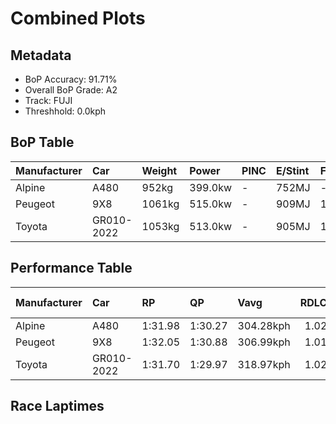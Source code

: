 # Combined Plots

## Metadata

- BoP Accuracy: 91.71%
- Overall BoP Grade: A2
- Track: FUJI
- Threshhold: 0.0kph

## BoP Table
| Manufacturer   | Car        | Weight   | Power   | PINC   | E/Stint   | FDS    | RDP    | QDP     | TDP    |
|:---------------|:-----------|:---------|:--------|:-------|:----------|:-------|:-------|:--------|:-------|
| Alpine         | A480       | 952kg    | 399.0kw | -      | 752MJ     | -      | 60.43% | 100.00% | 11.72% |
| Peugeot        | 9X8        | 1061kg   | 515.0kw | -      | 909MJ     | 150kph | 62.67% | 66.67%  | 1.30%  |
| Toyota         | GR010-2022 | 1053kg   | 513.0kw | -      | 905MJ     | 190kph | 58.62% | 40.00%  | 3.32%  |

## Performance Table
| Manufacturer   | Car        | RP      | QP      | Vavg      |   RDLC | BOP-Grade   | Match   |
|:---------------|:-----------|:--------|:--------|:----------|-------:|:------------|:--------|
| Alpine         | A480       | 1:31.98 | 1:30.27 | 304.28kph |   1.02 | +B1         | 88.49%  |
| Peugeot        | 9X8        | 1:32.05 | 1:30.88 | 306.99kph |   1.01 | +B1         | 87.00%  |
| Toyota         | GR010-2022 | 1:31.70 | 1:29.97 | 318.97kph |   1.02 | ~A1         | 99.63%  |

## Race Laptimes
<div>                        <script type="text/javascript">window.PlotlyConfig = {MathJaxConfig: 'local'};</script>
        <script charset="utf-8" src="https://cdn.plot.ly/plotly-3.0.1.min.js"></script>                <div id="3488822c-4c88-4a3a-aebd-20843e837154" class="plotly-graph-div" style="height:100%; width:100%;"></div>            <script type="text/javascript">                window.PLOTLYENV=window.PLOTLYENV || {};                                if (document.getElementById("3488822c-4c88-4a3a-aebd-20843e837154")) {                    Plotly.newPlot(                        "3488822c-4c88-4a3a-aebd-20843e837154",                        [{"box":{"visible":true},"line":{"color":"rgb(128,181,255)"},"name":"A480","points":false,"y":[91.19634596750733,91.07728937946159,91.03526940721017,91.76061416631235,91.48548339561843,91.71859419406091,91.91468739790095,91.47047626267147,92.40892230962027,92.56999886991744,91.89567836283484,91.79563080985521,92.06776015395977,92.20582577707164,92.66004166759909,92.48996082753374,92.26485383332961,92.18381531541613,91.78762700561686,91.98872258710587,92.65303833889052,92.11378202833039,91.57252476671067,91.83464935551727,91.74660750889521,91.60053808154497,91.89667883836464,92.35489663101127,92.02874160829772,92.36690233736883,92.13979439210509,92.37890804372637,92.55699268803009,92.36290043524963,92.68105165372481,92.57400077203661,92.30687380558105,91.63055234743887,91.89367741177523,92.55799316355989,92.45894608611005,91.62855139637928,92.24784574932308,92.56399601673867,91.75661226419317,91.4894852977376,92.29686905028308,91.50349195515476,91.34341587038736,91.25637449929509,91.53050479445923,91.74360608230582,92.10577822409202,91.95970879674178,91.56452096247232,91.29139114283797,91.78762700561686,92.37590661713698,92.67604927607583,91.44046199677759,92.00473019558261,91.84065220869604,91.65256280909438,91.85766029270258,91.91868930002015,91.51649813704209,92.53298127531498,91.76261511737194,92.40692135856067,91.52450194128046,91.89167646071564,92.3679028128986,92.12678821021774,92.6590411920693,92.64703548571174,91.85665981717278,92.50096605836148,92.13379153892632,92.14579724528387,92.03774588806588,92.14579724528387,91.92369167766913,92.33888902253453,91.67957564839887,92.18281483988633,91.88567360753687,91.99672639134424,91.78562605455727,92.24384384720389,92.4999655828317,91.65656471121356,91.62554996978987,92.35889853313044,91.93769833508628,91.66456851545192,92.25084717591245,91.78662653008705,91.55751763376374,92.05775539866181,92.3679028128986,91.63155282296864,91.6465599559156,91.87867027882831,92.05775539866181,91.16933312820284,91.29639352048694,91.24536926846734,92.36490138630921,91.5695233401213,91.75361083760379,92.03174303488711,91.95570689462261,92.04875111889363,92.33888902253453,91.85766029270258,92.43993705104393,91.65056185803478,91.96271022333117,92.09877489538346,92.56599696779824,91.56151953588292,91.4624724584331,91.86866552353034,91.71759371853113,91.49448767538658,92.28286239286594,92.10377727303243,92.11878440597937,92.23383909190592,92.19582102177368,91.84665506187483,91.96271022333117,92.25084717591245,92.51797414236802,91.76061416631235,92.10077584644304,92.06075682525119,92.44393895316313,92.26985621097859],"type":"violin"},{"box":{"visible":true},"line":{"color":"rgb(171,214,0)"},"name":"9X8","points":false,"y":[92.02473970617854,92.24884622485287,91.74160513124623,92.07976586031732,91.89167646071564,91.83965173316624,92.0067311466422,92.12178583256876,92.0847682379663,92.24784574932308,92.43693562445455,92.45194275740148,92.37490614160718,92.61001789110928,92.41992754044801,91.93869881061606,92.58500600286438,92.43993705104393,92.67604927607583,92.35289567995167,91.84865601293443,91.58252952200864,91.15832789737507,91.50649338174414,91.79362985879563,92.16880818246918,91.7205951451205,92.55899363908968,91.94670261485443,91.92869405531812,92.40692135856067,91.89267693624545,91.95170499250342,91.35342062568533,91.31740350661266,91.45146722760535,91.48248196902902,91.99572591581445,92.12778868574755,91.24136736634817,91.56252001141273,92.31387713428963,91.5655214380021,91.4394615212478,91.31740350661266,91.4084467798241,91.79062843220623,91.65956613780294,91.22235833128204,91.81363936939155,91.5144971859825,92.48295749882516,91.44846580101596,92.59501075816233,92.1097801262112,91.96571164992056,91.71759371853113,91.93669785955647,92.3458923512431,91.81864174704053,91.4894852977376,92.0597563497214,91.79563080985521,92.25184765144226,92.08877014008549,92.51597319130845,91.88267218094748,92.27185716203819,92.19081864412469,92.43193324680557,92.54098507955334,91.83965173316624,92.07276253160875,92.0067311466422,92.14479676975407,92.17881293776713,92.5800036252154,92.39791707879249,91.8276460268087,92.26885573544878,91.73460180253765,92.10077584644304,91.95070451697362,91.52450194128046,91.62554996978987,92.35389615548146,92.22983718978675,91.70958991429275,91.7235965717099,92.53398175084477,92.05575444760221,91.71959466959072,91.40244392664535,91.71459229194173,91.54151002528701,91.39744154899635,91.68757945263724,92.06976110501937,91.45146722760535,91.65756518674335,91.88367265647729,92.24984670038268,92.03774588806588,91.87867027882831,91.17333503032202,91.24436879293754,91.28138638754001,91.92769357978831,91.57852761988946,91.71659324300133,92.04374874124466,92.50096605836148,92.39891755432228,92.22483481213776,91.65856566227315,92.12678821021774,92.51897461789783,92.01473495088058,91.85966124376218,92.51897461789783,92.33188569382595,92.38891279902433,92.4489413308121,92.46694989034843,92.18081388882673,91.79362985879563,92.5760017230962,91.96271022333117,91.83965173316624,91.92269120213933,92.5249774710766,91.99672639134424,92.09877489538346,91.90568311813279,91.77962320137848,92.48896035200394,92.39691660326271,91.94270071273526,92.38290994584555,92.61401979322845,92.09977537091325,91.98772211157608,91.78162415243807,91.88767455859646,91.77962320137848,92.09377251773446,92.11678345491978,92.10277679750263,91.6685704175711,91.97871783180791,91.68557850157764,92.65603976547989,91.97071402756954,92.18281483988633,92.39791707879249,91.91268644684136,91.98572116051649,91.96671212545036,91.88567360753687,92.63803120594356,91.91468739790095,92.12678821021774,92.18881769306512,92.44694037975249,92.11478250386018,92.00272924452302,92.61702121981786,92.60801694004968,92.67404832501623,92.3939151766733,92.51697366683824,92.45094228187169,92.64703548571174,92.32588284064717,92.12678821021774,92.13779344104549,92.10177632197284,92.61301931769867,92.56799791885784,92.6040150379305,92.48495844988476,92.04174779018507,92.19081864412469,92.35489663101127,92.3729051905476,92.54398650614273,92.36390091077942,92.29987047687247,91.76661701949114,92.10477774856223,92.6280264506456,92.65804071653949,92.54198555508313,92.37790756819658,92.3188795119386,91.97471592968873,92.33788854700472,92.19682149730346,92.18281483988633,92.14279581869447,91.73360132700786,92.09377251773446,91.67757469733928,91.80663604068299,92.27986096627654,91.79963271197441,91.94570213932464,91.73360132700786,91.55051430505517,92.34989425336228,92.45794561058027,92.37990851925616,91.77662177478909,92.25284812697205,91.80963746727235,91.63655520061764,91.66456851545192,91.99372496475486,91.3314101640298,91.93769833508628,91.78862748114665,91.7756212992593,91.86866552353034,91.71959466959072,92.45194275740148,92.17581151117776,92.61902217087744,92.36189995971984,92.09777441985365,91.47247721373107,92.0087320977018,91.95370594356301,92.02674065723814,91.93769833508628,92.15280057399245,92.39191422561372,91.96771260098016,91.54551192740618,91.72959942488868,92.01773637746997,92.55599221250029,91.91968977554994,92.061757300781,92.48495844988476,92.04875111889363,92.59300980710275,91.34941872356615,91.54751287846578,91.22535975787143,91.85565934164299,92.40391993197127,91.83665030657687,91.67657422180947,91.74060465571644,91.52950431892945,91.91068549578178,92.01373447535077,91.72659799829928,92.40391993197127,92.42392944256719,92.67304784948642,92.21483005683979,91.99872734240384,92.58300505180478,92.55399126144069,92.18381531541613,92.42693086915659,91.78562605455727,92.64403405912233,92.46895084140802,92.16080437823081,91.6995851589948,92.25184765144226,91.71059038982256,92.29486809922349,92.01373447535077,92.22683576319734],"type":"violin"},{"box":{"visible":true},"line":{"color":"rgb(26,1,0)"},"name":"GR010-2022","points":false,"y":[88.57309912838187,90.77814719605254,91.06028129545506,91.32240588426164,91.23836593975876,91.61654569002172,91.45346817866493,91.66356803992214,91.62855139637928,91.7225960961801,92.12378678362835,91.81063794280216,92.01873685299975,91.8546588661132,91.84165268422585,91.81864174704053,91.71759371853113,91.81463984492135,91.88167170541769,91.5915338017768,91.55051430505517,92.09177156667488,91.55351573164457,91.78362510349766,91.61554521449192,91.67357279522008,91.99872734240384,92.11578297938999,91.89567836283484,91.7776222503189,91.88267218094748,91.752610362074,92.01373447535077,92.0107330487614,91.91668834896056,91.91168597131157,91.9296945308479,91.93269595743729,91.88567360753687,92.0587558741916,92.007731622172,92.03974683912547,91.94670261485443,91.8006331875042,92.0067311466422,91.61054283684294,91.74560703336542,92.03874636359569,91.65156233356458,91.34841824803635,91.53850859869762,91.71859419406091,91.43145771700944,91.44946627654576,91.16433075055386,91.97471592968873,91.24036689081836,91.72959942488868,91.68757945263724,91.70958991429275,91.27538353436123,91.69358230581602,91.80963746727235,91.91568787343076,91.80463508962337,91.39043822028779,92.04875111889363,91.68157659945847,91.85766029270258,91.60854188578334,91.9807187828675,91.52250099022088,91.82064269810013,92.09577346879405,91.94970404144384,91.91568787343076,91.97971830733772,91.64956138250498,91.62454949426008,91.8806712298879,91.98972306263566,91.75661226419317,91.77962320137848,92.03474446147649,91.83264840445767,92.09977537091325,92.06876062948957,91.99972781793363,91.95570689462261,92.10877965068141,91.66957089310091,91.60954236131315,91.80463508962337,91.60453998366417,91.59353475283639,92.0867691890259,91.9567073701524,91.73460180253765,91.50449243068454,91.79963271197441,91.74160513124623,92.00172876899322,92.09577346879405,91.96871307650994,92.03974683912547,91.90268169154342,92.00172876899322,92.12978963680713,91.99072353816547,91.76861797055072,92.06275777631079,91.98972306263566,92.04675016783405,90.25990087161814,90.90920949045584,91.06828509969344,91.34241539485758,91.22936165999062,91.39544059793677,91.40644582876452,91.40244392664535,91.71859419406091,91.76761749502093,92.04875111889363,91.77662177478909,91.64956138250498,91.36042395439391,91.57752714435965,91.61154331237273,92.01373447535077,91.40744630429433,92.12378678362835,91.6715718441605,91.68257707498825,91.8526579150536,91.44246294783719,92.1077791751516,92.09477299326427,92.00473019558261,91.73059990041847,91.82064269810013,92.061757300781,91.79463033432543,91.73460180253765,91.46747483608209,91.67357279522008,91.83264840445767,91.82864650233849,91.65456376015396,92.01873685299975,91.84565458634502,91.84465411081523,91.3854358426388,91.50249147962495,91.79162890773604,91.84565458634502,91.92369167766913,91.76961844608051,91.94970404144384,91.89067598518587,91.78762700561686,91.79563080985521,91.22636023340121,91.1023012677065,92.01173352429119,91.58453047306823,91.6455594803858,91.57452571777029,91.8006331875042,91.35642205227472,91.88867503412627,91.40544535323473,91.1573274218453,91.89867978942422,91.78662653008705,91.98972306263566,91.56252001141273,91.5124962349229,91.45446865419474,92.0337439859467,91.24837069505674,90.90220616174727,91.22035738022244,91.63955662720703,91.04327321144852,91.31840398214247,91.56752238906171,91.44746532548616,91.62855139637928,91.83865125763646,91.38243441604942,90.95623184035625,91.03727035826975,92.02073780405935,91.88867503412627,91.83364887998746,91.82264364915972,92.06475872737037,91.66456851545192,91.70058563452459,91.5124962349229,91.54751287846578,91.6725723196903,91.46047150737351,91.60554045919395,91.88967550965606,91.56051906035313,91.48748434667802,91.59653617942578,91.86566409694095,91.88967550965606,92.03774588806588,92.08176681137691,91.55251525611476,91.99772686687405,91.44746532548616,91.85665981717278,91.85866076823237,91.47447816479065,91.39343964687717,92.12178583256876,91.6945827813458,91.81964222257032,91.46947578714168,92.03474446147649,91.75561178866337,91.39444012240696,91.73260085147805,91.48148149349923,91.95070451697362,91.84865601293443,91.49949005303557,91.59053332624701,92.00473019558261,91.89367741177523,91.57452571777029,91.46147198290332,91.37543108734083,91.8266455512789,91.73460180253765,91.62655044531967,91.63055234743887,92.04174779018507,91.34841824803635,91.80863699174257,91.87066647458992,91.49848957750577,91.98972306263566,91.6725723196903,91.54251050081679,91.752610362074,91.7726198726699,91.56352048694251,91.87466837670912,91.6205475921409,91.54151002528701,91.49348719985679,91.89167646071564,91.90568311813279,91.81263889386176,91.94270071273526,91.56252001141273,91.3854358426388,92.05275302101283,91.58052857094906,91.28138638754001,91.48348244455882,91.54451145187639,91.5124962349229,91.58753189965762,91.46947578714168,91.32740826191062],"type":"violin"}],                        {"template":{"data":{"histogram2dcontour":[{"type":"histogram2dcontour","colorbar":{"outlinewidth":0,"ticks":""},"colorscale":[[0.0,"#0d0887"],[0.1111111111111111,"#46039f"],[0.2222222222222222,"#7201a8"],[0.3333333333333333,"#9c179e"],[0.4444444444444444,"#bd3786"],[0.5555555555555556,"#d8576b"],[0.6666666666666666,"#ed7953"],[0.7777777777777778,"#fb9f3a"],[0.8888888888888888,"#fdca26"],[1.0,"#f0f921"]]}],"choropleth":[{"type":"choropleth","colorbar":{"outlinewidth":0,"ticks":""}}],"histogram2d":[{"type":"histogram2d","colorbar":{"outlinewidth":0,"ticks":""},"colorscale":[[0.0,"#0d0887"],[0.1111111111111111,"#46039f"],[0.2222222222222222,"#7201a8"],[0.3333333333333333,"#9c179e"],[0.4444444444444444,"#bd3786"],[0.5555555555555556,"#d8576b"],[0.6666666666666666,"#ed7953"],[0.7777777777777778,"#fb9f3a"],[0.8888888888888888,"#fdca26"],[1.0,"#f0f921"]]}],"heatmap":[{"type":"heatmap","colorbar":{"outlinewidth":0,"ticks":""},"colorscale":[[0.0,"#0d0887"],[0.1111111111111111,"#46039f"],[0.2222222222222222,"#7201a8"],[0.3333333333333333,"#9c179e"],[0.4444444444444444,"#bd3786"],[0.5555555555555556,"#d8576b"],[0.6666666666666666,"#ed7953"],[0.7777777777777778,"#fb9f3a"],[0.8888888888888888,"#fdca26"],[1.0,"#f0f921"]]}],"contourcarpet":[{"type":"contourcarpet","colorbar":{"outlinewidth":0,"ticks":""}}],"contour":[{"type":"contour","colorbar":{"outlinewidth":0,"ticks":""},"colorscale":[[0.0,"#0d0887"],[0.1111111111111111,"#46039f"],[0.2222222222222222,"#7201a8"],[0.3333333333333333,"#9c179e"],[0.4444444444444444,"#bd3786"],[0.5555555555555556,"#d8576b"],[0.6666666666666666,"#ed7953"],[0.7777777777777778,"#fb9f3a"],[0.8888888888888888,"#fdca26"],[1.0,"#f0f921"]]}],"surface":[{"type":"surface","colorbar":{"outlinewidth":0,"ticks":""},"colorscale":[[0.0,"#0d0887"],[0.1111111111111111,"#46039f"],[0.2222222222222222,"#7201a8"],[0.3333333333333333,"#9c179e"],[0.4444444444444444,"#bd3786"],[0.5555555555555556,"#d8576b"],[0.6666666666666666,"#ed7953"],[0.7777777777777778,"#fb9f3a"],[0.8888888888888888,"#fdca26"],[1.0,"#f0f921"]]}],"mesh3d":[{"type":"mesh3d","colorbar":{"outlinewidth":0,"ticks":""}}],"scatter":[{"fillpattern":{"fillmode":"overlay","size":10,"solidity":0.2},"type":"scatter"}],"parcoords":[{"type":"parcoords","line":{"colorbar":{"outlinewidth":0,"ticks":""}}}],"scatterpolargl":[{"type":"scatterpolargl","marker":{"colorbar":{"outlinewidth":0,"ticks":""}}}],"bar":[{"error_x":{"color":"#2a3f5f"},"error_y":{"color":"#2a3f5f"},"marker":{"line":{"color":"#E5ECF6","width":0.5},"pattern":{"fillmode":"overlay","size":10,"solidity":0.2}},"type":"bar"}],"scattergeo":[{"type":"scattergeo","marker":{"colorbar":{"outlinewidth":0,"ticks":""}}}],"scatterpolar":[{"type":"scatterpolar","marker":{"colorbar":{"outlinewidth":0,"ticks":""}}}],"histogram":[{"marker":{"pattern":{"fillmode":"overlay","size":10,"solidity":0.2}},"type":"histogram"}],"scattergl":[{"type":"scattergl","marker":{"colorbar":{"outlinewidth":0,"ticks":""}}}],"scatter3d":[{"type":"scatter3d","line":{"colorbar":{"outlinewidth":0,"ticks":""}},"marker":{"colorbar":{"outlinewidth":0,"ticks":""}}}],"scattermap":[{"type":"scattermap","marker":{"colorbar":{"outlinewidth":0,"ticks":""}}}],"scattermapbox":[{"type":"scattermapbox","marker":{"colorbar":{"outlinewidth":0,"ticks":""}}}],"scatterternary":[{"type":"scatterternary","marker":{"colorbar":{"outlinewidth":0,"ticks":""}}}],"scattercarpet":[{"type":"scattercarpet","marker":{"colorbar":{"outlinewidth":0,"ticks":""}}}],"carpet":[{"aaxis":{"endlinecolor":"#2a3f5f","gridcolor":"white","linecolor":"white","minorgridcolor":"white","startlinecolor":"#2a3f5f"},"baxis":{"endlinecolor":"#2a3f5f","gridcolor":"white","linecolor":"white","minorgridcolor":"white","startlinecolor":"#2a3f5f"},"type":"carpet"}],"table":[{"cells":{"fill":{"color":"#EBF0F8"},"line":{"color":"white"}},"header":{"fill":{"color":"#C8D4E3"},"line":{"color":"white"}},"type":"table"}],"barpolar":[{"marker":{"line":{"color":"#E5ECF6","width":0.5},"pattern":{"fillmode":"overlay","size":10,"solidity":0.2}},"type":"barpolar"}],"pie":[{"automargin":true,"type":"pie"}]},"layout":{"autotypenumbers":"strict","colorway":["#636efa","#EF553B","#00cc96","#ab63fa","#FFA15A","#19d3f3","#FF6692","#B6E880","#FF97FF","#FECB52"],"font":{"color":"#2a3f5f"},"hovermode":"closest","hoverlabel":{"align":"left"},"paper_bgcolor":"white","plot_bgcolor":"#E5ECF6","polar":{"bgcolor":"#E5ECF6","angularaxis":{"gridcolor":"white","linecolor":"white","ticks":""},"radialaxis":{"gridcolor":"white","linecolor":"white","ticks":""}},"ternary":{"bgcolor":"#E5ECF6","aaxis":{"gridcolor":"white","linecolor":"white","ticks":""},"baxis":{"gridcolor":"white","linecolor":"white","ticks":""},"caxis":{"gridcolor":"white","linecolor":"white","ticks":""}},"coloraxis":{"colorbar":{"outlinewidth":0,"ticks":""}},"colorscale":{"sequential":[[0.0,"#0d0887"],[0.1111111111111111,"#46039f"],[0.2222222222222222,"#7201a8"],[0.3333333333333333,"#9c179e"],[0.4444444444444444,"#bd3786"],[0.5555555555555556,"#d8576b"],[0.6666666666666666,"#ed7953"],[0.7777777777777778,"#fb9f3a"],[0.8888888888888888,"#fdca26"],[1.0,"#f0f921"]],"sequentialminus":[[0.0,"#0d0887"],[0.1111111111111111,"#46039f"],[0.2222222222222222,"#7201a8"],[0.3333333333333333,"#9c179e"],[0.4444444444444444,"#bd3786"],[0.5555555555555556,"#d8576b"],[0.6666666666666666,"#ed7953"],[0.7777777777777778,"#fb9f3a"],[0.8888888888888888,"#fdca26"],[1.0,"#f0f921"]],"diverging":[[0,"#8e0152"],[0.1,"#c51b7d"],[0.2,"#de77ae"],[0.3,"#f1b6da"],[0.4,"#fde0ef"],[0.5,"#f7f7f7"],[0.6,"#e6f5d0"],[0.7,"#b8e186"],[0.8,"#7fbc41"],[0.9,"#4d9221"],[1,"#276419"]]},"xaxis":{"gridcolor":"white","linecolor":"white","ticks":"","title":{"standoff":15},"zerolinecolor":"white","automargin":true,"zerolinewidth":2},"yaxis":{"gridcolor":"white","linecolor":"white","ticks":"","title":{"standoff":15},"zerolinecolor":"white","automargin":true,"zerolinewidth":2},"scene":{"xaxis":{"backgroundcolor":"#E5ECF6","gridcolor":"white","linecolor":"white","showbackground":true,"ticks":"","zerolinecolor":"white","gridwidth":2},"yaxis":{"backgroundcolor":"#E5ECF6","gridcolor":"white","linecolor":"white","showbackground":true,"ticks":"","zerolinecolor":"white","gridwidth":2},"zaxis":{"backgroundcolor":"#E5ECF6","gridcolor":"white","linecolor":"white","showbackground":true,"ticks":"","zerolinecolor":"white","gridwidth":2}},"shapedefaults":{"line":{"color":"#2a3f5f"}},"annotationdefaults":{"arrowcolor":"#2a3f5f","arrowhead":0,"arrowwidth":1},"geo":{"bgcolor":"white","landcolor":"#E5ECF6","subunitcolor":"white","showland":true,"showlakes":true,"lakecolor":"white"},"title":{"x":0.05},"mapbox":{"style":"light"}}},"xaxis":{"showticklabels":false,"title":{}}},                        {"responsive": true}                    )                };            </script>        </div>

## Quali Laptimes
<div>                        <script type="text/javascript">window.PlotlyConfig = {MathJaxConfig: 'local'};</script>
        <script charset="utf-8" src="https://cdn.plot.ly/plotly-3.0.1.min.js"></script>                <div id="bb38e35f-1046-4d6d-bd8b-5b4864ec45f8" class="plotly-graph-div" style="height:100%; width:100%;"></div>            <script type="text/javascript">                window.PLOTLYENV=window.PLOTLYENV || {};                                if (document.getElementById("bb38e35f-1046-4d6d-bd8b-5b4864ec45f8")) {                    Plotly.newPlot(                        "bb38e35f-1046-4d6d-bd8b-5b4864ec45f8",                        [{"box":{"visible":true},"line":{"color":"rgb(128,181,255)"},"name":"A480","points":false,"y":[89.446],"type":"violin"},{"box":{"visible":true},"line":{"color":"rgb(171,214,0)"},"name":"9X8","points":false,"y":[90.0,90.106,90.12200000000001,90.043],"type":"violin"},{"box":{"visible":true},"line":{"color":"rgb(26,1,0)"},"name":"GR010-2022","points":false,"y":[89.06800000000001,89.269],"type":"violin"}],                        {"template":{"data":{"histogram2dcontour":[{"type":"histogram2dcontour","colorbar":{"outlinewidth":0,"ticks":""},"colorscale":[[0.0,"#0d0887"],[0.1111111111111111,"#46039f"],[0.2222222222222222,"#7201a8"],[0.3333333333333333,"#9c179e"],[0.4444444444444444,"#bd3786"],[0.5555555555555556,"#d8576b"],[0.6666666666666666,"#ed7953"],[0.7777777777777778,"#fb9f3a"],[0.8888888888888888,"#fdca26"],[1.0,"#f0f921"]]}],"choropleth":[{"type":"choropleth","colorbar":{"outlinewidth":0,"ticks":""}}],"histogram2d":[{"type":"histogram2d","colorbar":{"outlinewidth":0,"ticks":""},"colorscale":[[0.0,"#0d0887"],[0.1111111111111111,"#46039f"],[0.2222222222222222,"#7201a8"],[0.3333333333333333,"#9c179e"],[0.4444444444444444,"#bd3786"],[0.5555555555555556,"#d8576b"],[0.6666666666666666,"#ed7953"],[0.7777777777777778,"#fb9f3a"],[0.8888888888888888,"#fdca26"],[1.0,"#f0f921"]]}],"heatmap":[{"type":"heatmap","colorbar":{"outlinewidth":0,"ticks":""},"colorscale":[[0.0,"#0d0887"],[0.1111111111111111,"#46039f"],[0.2222222222222222,"#7201a8"],[0.3333333333333333,"#9c179e"],[0.4444444444444444,"#bd3786"],[0.5555555555555556,"#d8576b"],[0.6666666666666666,"#ed7953"],[0.7777777777777778,"#fb9f3a"],[0.8888888888888888,"#fdca26"],[1.0,"#f0f921"]]}],"contourcarpet":[{"type":"contourcarpet","colorbar":{"outlinewidth":0,"ticks":""}}],"contour":[{"type":"contour","colorbar":{"outlinewidth":0,"ticks":""},"colorscale":[[0.0,"#0d0887"],[0.1111111111111111,"#46039f"],[0.2222222222222222,"#7201a8"],[0.3333333333333333,"#9c179e"],[0.4444444444444444,"#bd3786"],[0.5555555555555556,"#d8576b"],[0.6666666666666666,"#ed7953"],[0.7777777777777778,"#fb9f3a"],[0.8888888888888888,"#fdca26"],[1.0,"#f0f921"]]}],"surface":[{"type":"surface","colorbar":{"outlinewidth":0,"ticks":""},"colorscale":[[0.0,"#0d0887"],[0.1111111111111111,"#46039f"],[0.2222222222222222,"#7201a8"],[0.3333333333333333,"#9c179e"],[0.4444444444444444,"#bd3786"],[0.5555555555555556,"#d8576b"],[0.6666666666666666,"#ed7953"],[0.7777777777777778,"#fb9f3a"],[0.8888888888888888,"#fdca26"],[1.0,"#f0f921"]]}],"mesh3d":[{"type":"mesh3d","colorbar":{"outlinewidth":0,"ticks":""}}],"scatter":[{"fillpattern":{"fillmode":"overlay","size":10,"solidity":0.2},"type":"scatter"}],"parcoords":[{"type":"parcoords","line":{"colorbar":{"outlinewidth":0,"ticks":""}}}],"scatterpolargl":[{"type":"scatterpolargl","marker":{"colorbar":{"outlinewidth":0,"ticks":""}}}],"bar":[{"error_x":{"color":"#2a3f5f"},"error_y":{"color":"#2a3f5f"},"marker":{"line":{"color":"#E5ECF6","width":0.5},"pattern":{"fillmode":"overlay","size":10,"solidity":0.2}},"type":"bar"}],"scattergeo":[{"type":"scattergeo","marker":{"colorbar":{"outlinewidth":0,"ticks":""}}}],"scatterpolar":[{"type":"scatterpolar","marker":{"colorbar":{"outlinewidth":0,"ticks":""}}}],"histogram":[{"marker":{"pattern":{"fillmode":"overlay","size":10,"solidity":0.2}},"type":"histogram"}],"scattergl":[{"type":"scattergl","marker":{"colorbar":{"outlinewidth":0,"ticks":""}}}],"scatter3d":[{"type":"scatter3d","line":{"colorbar":{"outlinewidth":0,"ticks":""}},"marker":{"colorbar":{"outlinewidth":0,"ticks":""}}}],"scattermap":[{"type":"scattermap","marker":{"colorbar":{"outlinewidth":0,"ticks":""}}}],"scattermapbox":[{"type":"scattermapbox","marker":{"colorbar":{"outlinewidth":0,"ticks":""}}}],"scatterternary":[{"type":"scatterternary","marker":{"colorbar":{"outlinewidth":0,"ticks":""}}}],"scattercarpet":[{"type":"scattercarpet","marker":{"colorbar":{"outlinewidth":0,"ticks":""}}}],"carpet":[{"aaxis":{"endlinecolor":"#2a3f5f","gridcolor":"white","linecolor":"white","minorgridcolor":"white","startlinecolor":"#2a3f5f"},"baxis":{"endlinecolor":"#2a3f5f","gridcolor":"white","linecolor":"white","minorgridcolor":"white","startlinecolor":"#2a3f5f"},"type":"carpet"}],"table":[{"cells":{"fill":{"color":"#EBF0F8"},"line":{"color":"white"}},"header":{"fill":{"color":"#C8D4E3"},"line":{"color":"white"}},"type":"table"}],"barpolar":[{"marker":{"line":{"color":"#E5ECF6","width":0.5},"pattern":{"fillmode":"overlay","size":10,"solidity":0.2}},"type":"barpolar"}],"pie":[{"automargin":true,"type":"pie"}]},"layout":{"autotypenumbers":"strict","colorway":["#636efa","#EF553B","#00cc96","#ab63fa","#FFA15A","#19d3f3","#FF6692","#B6E880","#FF97FF","#FECB52"],"font":{"color":"#2a3f5f"},"hovermode":"closest","hoverlabel":{"align":"left"},"paper_bgcolor":"white","plot_bgcolor":"#E5ECF6","polar":{"bgcolor":"#E5ECF6","angularaxis":{"gridcolor":"white","linecolor":"white","ticks":""},"radialaxis":{"gridcolor":"white","linecolor":"white","ticks":""}},"ternary":{"bgcolor":"#E5ECF6","aaxis":{"gridcolor":"white","linecolor":"white","ticks":""},"baxis":{"gridcolor":"white","linecolor":"white","ticks":""},"caxis":{"gridcolor":"white","linecolor":"white","ticks":""}},"coloraxis":{"colorbar":{"outlinewidth":0,"ticks":""}},"colorscale":{"sequential":[[0.0,"#0d0887"],[0.1111111111111111,"#46039f"],[0.2222222222222222,"#7201a8"],[0.3333333333333333,"#9c179e"],[0.4444444444444444,"#bd3786"],[0.5555555555555556,"#d8576b"],[0.6666666666666666,"#ed7953"],[0.7777777777777778,"#fb9f3a"],[0.8888888888888888,"#fdca26"],[1.0,"#f0f921"]],"sequentialminus":[[0.0,"#0d0887"],[0.1111111111111111,"#46039f"],[0.2222222222222222,"#7201a8"],[0.3333333333333333,"#9c179e"],[0.4444444444444444,"#bd3786"],[0.5555555555555556,"#d8576b"],[0.6666666666666666,"#ed7953"],[0.7777777777777778,"#fb9f3a"],[0.8888888888888888,"#fdca26"],[1.0,"#f0f921"]],"diverging":[[0,"#8e0152"],[0.1,"#c51b7d"],[0.2,"#de77ae"],[0.3,"#f1b6da"],[0.4,"#fde0ef"],[0.5,"#f7f7f7"],[0.6,"#e6f5d0"],[0.7,"#b8e186"],[0.8,"#7fbc41"],[0.9,"#4d9221"],[1,"#276419"]]},"xaxis":{"gridcolor":"white","linecolor":"white","ticks":"","title":{"standoff":15},"zerolinecolor":"white","automargin":true,"zerolinewidth":2},"yaxis":{"gridcolor":"white","linecolor":"white","ticks":"","title":{"standoff":15},"zerolinecolor":"white","automargin":true,"zerolinewidth":2},"scene":{"xaxis":{"backgroundcolor":"#E5ECF6","gridcolor":"white","linecolor":"white","showbackground":true,"ticks":"","zerolinecolor":"white","gridwidth":2},"yaxis":{"backgroundcolor":"#E5ECF6","gridcolor":"white","linecolor":"white","showbackground":true,"ticks":"","zerolinecolor":"white","gridwidth":2},"zaxis":{"backgroundcolor":"#E5ECF6","gridcolor":"white","linecolor":"white","showbackground":true,"ticks":"","zerolinecolor":"white","gridwidth":2}},"shapedefaults":{"line":{"color":"#2a3f5f"}},"annotationdefaults":{"arrowcolor":"#2a3f5f","arrowhead":0,"arrowwidth":1},"geo":{"bgcolor":"white","landcolor":"#E5ECF6","subunitcolor":"white","showland":true,"showlakes":true,"lakecolor":"white"},"title":{"x":0.05},"mapbox":{"style":"light"}}},"xaxis":{"showticklabels":false,"title":{}}},                        {"responsive": true}                    )                };            </script>        </div>

## Topspeeds
<div>                        <script type="text/javascript">window.PlotlyConfig = {MathJaxConfig: 'local'};</script>
        <script charset="utf-8" src="https://cdn.plot.ly/plotly-3.0.1.min.js"></script>                <div id="b75a858c-109c-4010-b213-6a09d3594c9b" class="plotly-graph-div" style="height:100%; width:100%;"></div>            <script type="text/javascript">                window.PLOTLYENV=window.PLOTLYENV || {};                                if (document.getElementById("b75a858c-109c-4010-b213-6a09d3594c9b")) {                    Plotly.newPlot(                        "b75a858c-109c-4010-b213-6a09d3594c9b",                        [{"box":{"visible":true},"line":{"color":"rgb(128,181,255)"},"name":"A480","points":false,"y":[306.60136358284535,301.4896703684861,305.79952935314196,304.8974658447256,304.09563161502217,304.8974658447256,304.09563161502217,304.8974658447256,301.4896703684861,304.8974658447256,303.1935681066058,305.79952935314196,302.3917338769024,306.60136358284535,304.8974658447256,304.8974658447256,302.3917338769024,302.3917338769024,307.50342709126176,304.8974658447256,304.09563161502217,303.1935681066058,306.60136358284535,303.1935681066058,302.3917338769024,306.60136358284535,303.1935681066058,302.3917338769024],"type":"violin"},{"box":{"visible":true},"line":{"color":"rgb(171,214,0)"},"name":"9X8","points":false,"y":[305.79952935314196,307.50342709126176,304.09563161502217,310.20961761651074,304.09563161502217,310.20961761651074],"type":"violin"},{"box":{"visible":true},"line":{"color":"rgb(26,1,0)"},"name":"GR010-2022","points":false,"y":[316.52406217542523,318.3281891922579,316.52406217542523,320.2325454878035,316.52406217542523,316.52406217542523,319.3304819793872,317.4261256838415,319.3304819793872,321.23483827493277,322.1369017833491,318.3281891922579,319.3304819793872,321.23483827493277,322.1369017833491,318.3281891922579],"type":"violin"}],                        {"template":{"data":{"histogram2dcontour":[{"type":"histogram2dcontour","colorbar":{"outlinewidth":0,"ticks":""},"colorscale":[[0.0,"#0d0887"],[0.1111111111111111,"#46039f"],[0.2222222222222222,"#7201a8"],[0.3333333333333333,"#9c179e"],[0.4444444444444444,"#bd3786"],[0.5555555555555556,"#d8576b"],[0.6666666666666666,"#ed7953"],[0.7777777777777778,"#fb9f3a"],[0.8888888888888888,"#fdca26"],[1.0,"#f0f921"]]}],"choropleth":[{"type":"choropleth","colorbar":{"outlinewidth":0,"ticks":""}}],"histogram2d":[{"type":"histogram2d","colorbar":{"outlinewidth":0,"ticks":""},"colorscale":[[0.0,"#0d0887"],[0.1111111111111111,"#46039f"],[0.2222222222222222,"#7201a8"],[0.3333333333333333,"#9c179e"],[0.4444444444444444,"#bd3786"],[0.5555555555555556,"#d8576b"],[0.6666666666666666,"#ed7953"],[0.7777777777777778,"#fb9f3a"],[0.8888888888888888,"#fdca26"],[1.0,"#f0f921"]]}],"heatmap":[{"type":"heatmap","colorbar":{"outlinewidth":0,"ticks":""},"colorscale":[[0.0,"#0d0887"],[0.1111111111111111,"#46039f"],[0.2222222222222222,"#7201a8"],[0.3333333333333333,"#9c179e"],[0.4444444444444444,"#bd3786"],[0.5555555555555556,"#d8576b"],[0.6666666666666666,"#ed7953"],[0.7777777777777778,"#fb9f3a"],[0.8888888888888888,"#fdca26"],[1.0,"#f0f921"]]}],"contourcarpet":[{"type":"contourcarpet","colorbar":{"outlinewidth":0,"ticks":""}}],"contour":[{"type":"contour","colorbar":{"outlinewidth":0,"ticks":""},"colorscale":[[0.0,"#0d0887"],[0.1111111111111111,"#46039f"],[0.2222222222222222,"#7201a8"],[0.3333333333333333,"#9c179e"],[0.4444444444444444,"#bd3786"],[0.5555555555555556,"#d8576b"],[0.6666666666666666,"#ed7953"],[0.7777777777777778,"#fb9f3a"],[0.8888888888888888,"#fdca26"],[1.0,"#f0f921"]]}],"surface":[{"type":"surface","colorbar":{"outlinewidth":0,"ticks":""},"colorscale":[[0.0,"#0d0887"],[0.1111111111111111,"#46039f"],[0.2222222222222222,"#7201a8"],[0.3333333333333333,"#9c179e"],[0.4444444444444444,"#bd3786"],[0.5555555555555556,"#d8576b"],[0.6666666666666666,"#ed7953"],[0.7777777777777778,"#fb9f3a"],[0.8888888888888888,"#fdca26"],[1.0,"#f0f921"]]}],"mesh3d":[{"type":"mesh3d","colorbar":{"outlinewidth":0,"ticks":""}}],"scatter":[{"fillpattern":{"fillmode":"overlay","size":10,"solidity":0.2},"type":"scatter"}],"parcoords":[{"type":"parcoords","line":{"colorbar":{"outlinewidth":0,"ticks":""}}}],"scatterpolargl":[{"type":"scatterpolargl","marker":{"colorbar":{"outlinewidth":0,"ticks":""}}}],"bar":[{"error_x":{"color":"#2a3f5f"},"error_y":{"color":"#2a3f5f"},"marker":{"line":{"color":"#E5ECF6","width":0.5},"pattern":{"fillmode":"overlay","size":10,"solidity":0.2}},"type":"bar"}],"scattergeo":[{"type":"scattergeo","marker":{"colorbar":{"outlinewidth":0,"ticks":""}}}],"scatterpolar":[{"type":"scatterpolar","marker":{"colorbar":{"outlinewidth":0,"ticks":""}}}],"histogram":[{"marker":{"pattern":{"fillmode":"overlay","size":10,"solidity":0.2}},"type":"histogram"}],"scattergl":[{"type":"scattergl","marker":{"colorbar":{"outlinewidth":0,"ticks":""}}}],"scatter3d":[{"type":"scatter3d","line":{"colorbar":{"outlinewidth":0,"ticks":""}},"marker":{"colorbar":{"outlinewidth":0,"ticks":""}}}],"scattermap":[{"type":"scattermap","marker":{"colorbar":{"outlinewidth":0,"ticks":""}}}],"scattermapbox":[{"type":"scattermapbox","marker":{"colorbar":{"outlinewidth":0,"ticks":""}}}],"scatterternary":[{"type":"scatterternary","marker":{"colorbar":{"outlinewidth":0,"ticks":""}}}],"scattercarpet":[{"type":"scattercarpet","marker":{"colorbar":{"outlinewidth":0,"ticks":""}}}],"carpet":[{"aaxis":{"endlinecolor":"#2a3f5f","gridcolor":"white","linecolor":"white","minorgridcolor":"white","startlinecolor":"#2a3f5f"},"baxis":{"endlinecolor":"#2a3f5f","gridcolor":"white","linecolor":"white","minorgridcolor":"white","startlinecolor":"#2a3f5f"},"type":"carpet"}],"table":[{"cells":{"fill":{"color":"#EBF0F8"},"line":{"color":"white"}},"header":{"fill":{"color":"#C8D4E3"},"line":{"color":"white"}},"type":"table"}],"barpolar":[{"marker":{"line":{"color":"#E5ECF6","width":0.5},"pattern":{"fillmode":"overlay","size":10,"solidity":0.2}},"type":"barpolar"}],"pie":[{"automargin":true,"type":"pie"}]},"layout":{"autotypenumbers":"strict","colorway":["#636efa","#EF553B","#00cc96","#ab63fa","#FFA15A","#19d3f3","#FF6692","#B6E880","#FF97FF","#FECB52"],"font":{"color":"#2a3f5f"},"hovermode":"closest","hoverlabel":{"align":"left"},"paper_bgcolor":"white","plot_bgcolor":"#E5ECF6","polar":{"bgcolor":"#E5ECF6","angularaxis":{"gridcolor":"white","linecolor":"white","ticks":""},"radialaxis":{"gridcolor":"white","linecolor":"white","ticks":""}},"ternary":{"bgcolor":"#E5ECF6","aaxis":{"gridcolor":"white","linecolor":"white","ticks":""},"baxis":{"gridcolor":"white","linecolor":"white","ticks":""},"caxis":{"gridcolor":"white","linecolor":"white","ticks":""}},"coloraxis":{"colorbar":{"outlinewidth":0,"ticks":""}},"colorscale":{"sequential":[[0.0,"#0d0887"],[0.1111111111111111,"#46039f"],[0.2222222222222222,"#7201a8"],[0.3333333333333333,"#9c179e"],[0.4444444444444444,"#bd3786"],[0.5555555555555556,"#d8576b"],[0.6666666666666666,"#ed7953"],[0.7777777777777778,"#fb9f3a"],[0.8888888888888888,"#fdca26"],[1.0,"#f0f921"]],"sequentialminus":[[0.0,"#0d0887"],[0.1111111111111111,"#46039f"],[0.2222222222222222,"#7201a8"],[0.3333333333333333,"#9c179e"],[0.4444444444444444,"#bd3786"],[0.5555555555555556,"#d8576b"],[0.6666666666666666,"#ed7953"],[0.7777777777777778,"#fb9f3a"],[0.8888888888888888,"#fdca26"],[1.0,"#f0f921"]],"diverging":[[0,"#8e0152"],[0.1,"#c51b7d"],[0.2,"#de77ae"],[0.3,"#f1b6da"],[0.4,"#fde0ef"],[0.5,"#f7f7f7"],[0.6,"#e6f5d0"],[0.7,"#b8e186"],[0.8,"#7fbc41"],[0.9,"#4d9221"],[1,"#276419"]]},"xaxis":{"gridcolor":"white","linecolor":"white","ticks":"","title":{"standoff":15},"zerolinecolor":"white","automargin":true,"zerolinewidth":2},"yaxis":{"gridcolor":"white","linecolor":"white","ticks":"","title":{"standoff":15},"zerolinecolor":"white","automargin":true,"zerolinewidth":2},"scene":{"xaxis":{"backgroundcolor":"#E5ECF6","gridcolor":"white","linecolor":"white","showbackground":true,"ticks":"","zerolinecolor":"white","gridwidth":2},"yaxis":{"backgroundcolor":"#E5ECF6","gridcolor":"white","linecolor":"white","showbackground":true,"ticks":"","zerolinecolor":"white","gridwidth":2},"zaxis":{"backgroundcolor":"#E5ECF6","gridcolor":"white","linecolor":"white","showbackground":true,"ticks":"","zerolinecolor":"white","gridwidth":2}},"shapedefaults":{"line":{"color":"#2a3f5f"}},"annotationdefaults":{"arrowcolor":"#2a3f5f","arrowhead":0,"arrowwidth":1},"geo":{"bgcolor":"white","landcolor":"#E5ECF6","subunitcolor":"white","showland":true,"showlakes":true,"lakecolor":"white"},"title":{"x":0.05},"mapbox":{"style":"light"}}},"xaxis":{"showticklabels":false,"title":{}}},                        {"responsive": true}                    )                };            </script>        </div>

## Laptimes Lineplot
<div>                        <script type="text/javascript">window.PlotlyConfig = {MathJaxConfig: 'local'};</script>
        <script charset="utf-8" src="https://cdn.plot.ly/plotly-3.0.1.min.js"></script>                <div id="60aba13a-9308-4696-a3fa-9753ebcf46a8" class="plotly-graph-div" style="height:100%; width:100%;"></div>            <script type="text/javascript">                window.PLOTLYENV=window.PLOTLYENV || {};                                if (document.getElementById("60aba13a-9308-4696-a3fa-9753ebcf46a8")) {                    Plotly.newPlot(                        "60aba13a-9308-4696-a3fa-9753ebcf46a8",                        [{"line":{"color":"rgb(128,181,255)"},"name":"A480","x":{"dtype":"f8","bdata":"AAAAAAAAAABz7cBcOzDnP3PtwFw7MPc\u002fFrKQhSxkAUBz7cBcOzAHQNAo8TNK\u002fAxAFrKQhSxkEUDFzyjxM0oUQHPtwFw7MBdAIQtZyEIWGkDQKPEzSvwcQH5GiZ9R4h9AFrKQhSxkIUDtwFw7MNciQMXPKPEzSiRAnN70pje9JUBz7cBcOzAnQEr8jBI\u002foyhAIQtZyEIWKkD5GSV+RokrQNAo8TNK\u002fCxApze96U1vLkB+RomfUeIvQKuqqqqqqjBAFrKQhSxkMUCCuXZgrh0yQO3AXDsw1zJAWchCFrKQM0DFzyjxM0o0QDDXDsy1AzVAnN70pje9NUAH5tqBuXY2QHPtwFw7MDdA3\u002fSmN73pN0BK\u002fIwSP6M4QLYDc+3AXDlAIQtZyEIWOkCNEj+jxM86QPkZJX5GiTtAZCELWchCPEDQKPEzSvw8QDsw1w7MtT1Apze96U1vPkATP6PEzyg\u002fQH5GiZ9R4j9A9aY3velNQECrqqqqqqpAQGCuHZhrB0FAFrKQhSxkQUDMtQNz7cBBQIK5dmCuHUJAOL3pTW96QkDtwFw7MNdCQKPEzyjxM0NAWchCFrKQQ0APzLUDc+1DQMXPKPEzSkRAetOb3vSmREAw1w7MtQNFQObagbl2YEVAnN70pje9RUBS4meU+BlGQAfm2oG5dkZAvelNb3rTRkBz7cBcOzBHQCnxM0r8jEdA3\u002fSmN73pR0CU+BklfkZIQEr8jBI\u002fo0hAAAAAAAAASUC2A3PtwFxJQGwH5tqBuUlAIQtZyEIWSkDXDsy1A3NKQI0SP6PEz0pAQxaykIUsS0D5GSV+RolLQK4dmGsH5ktAZCELWchCTEAaJX5GiZ9MQNAo8TNK\u002fExAhixkIQtZTUA7MNcOzLVNQPEzSvyMEk5Apze96U1vTkBdOzDXDsxOQBM\u002fo8TPKE9AyEIWspCFT0B+RomfUeJPQBolfkaJH1BA9aY3velNUEDQKPEzSnxQQKuqqqqqqlBAhixkIQvZUEBgrh2YawdRQDsw1w7MNVFAFrKQhSxkUUDxM0r8jJJRQMy1A3PtwFFApze96U3vUUCCuXZgrh1SQF07MNcOTFJAOL3pTW96UkATP6PEz6hSQO3AXDsw11JAyEIWspAFU0CjxM8o8TNTQH5GiZ9RYlNAWchCFrKQU0A0SvyMEr9TQA\u002fMtQNz7VNA6k1vetMbVEDFzyjxM0pUQKBR4meUeFRAetOb3vSmVEBVVVVVVdVUQDDXDsy1A1VAC1nIQhYyVUDm2oG5dmBVQMFcOzDXjlVAnN70pje9VUB3YK4dmOtVQFLiZ5T4GVZALWQhC1lIVkAH5tqBuXZWQOJnlPgZpVZAvelNb3rTVkCYawfm2gFXQHPtwFw7MFdATm9605teV0Ap8TNK\u002fIxXQARz7cBcu1dA3\u002fSmN73pV0C5dmCuHRhYQJT4GSV+RlhAb3rTm950WEBK\u002fIwSP6NYQCV+Romf0VhAAAAAAAAAWUA="},"y":[92.68105165372481,92.67604927607583,92.66004166759909,92.6590411920693,92.65303833889052,92.64703548571174,92.57400077203661,92.56999886991744,92.56599696779824,92.56399601673867,92.55799316355989,92.55699268803009,92.53298127531498,92.51797414236802,92.50096605836148,92.4999655828317,92.48996082753374,92.45894608611005,92.44393895316313,92.43993705104393,92.40892230962027,92.40692135856067,92.37890804372637,92.37590661713698,92.3679028128986,92.3679028128986,92.36690233736883,92.36490138630921,92.36290043524963,92.35889853313044,92.35489663101127,92.33888902253453,92.33888902253453,92.30687380558105,92.29686905028308,92.28286239286594,92.26985621097859,92.26485383332961,92.25084717591245,92.25084717591245,92.24784574932308,92.24384384720389,92.23383909190592,92.20582577707164,92.19582102177368,92.18381531541613,92.18281483988633,92.14579724528387,92.14579724528387,92.13979439210509,92.13379153892632,92.12678821021774,92.11878440597937,92.11378202833039,92.10577822409202,92.10377727303243,92.10077584644304,92.09877489538346,92.06776015395977,92.06075682525119,92.05775539866181,92.05775539866181,92.04875111889363,92.03774588806588,92.03174303488711,92.02874160829772,92.00473019558261,91.99672639134424,91.98872258710587,91.96271022333117,91.96271022333117,91.95970879674178,91.95570689462261,91.93769833508628,91.92369167766913,91.91868930002015,91.91468739790095,91.89667883836464,91.89567836283484,91.89367741177523,91.89167646071564,91.88567360753687,91.87867027882831,91.86866552353034,91.85766029270258,91.85766029270258,91.85665981717278,91.84665506187483,91.84065220869604,91.83464935551727,91.79563080985521,91.78762700561686,91.78762700561686,91.78662653008705,91.78562605455727,91.76261511737194,91.76061416631235,91.76061416631235,91.75661226419317,91.75361083760379,91.74660750889521,91.74360608230582,91.71859419406091,91.71759371853113,91.67957564839887,91.66456851545192,91.65656471121356,91.65256280909438,91.65056185803478,91.6465599559156,91.63155282296864,91.63055234743887,91.62855139637928,91.62554996978987,91.60053808154497,91.57252476671067,91.5695233401213,91.56452096247232,91.56151953588292,91.55751763376374,91.53050479445923,91.52450194128046,91.51649813704209,91.50349195515476,91.49448767538658,91.4894852977376,91.48548339561843,91.47047626267147,91.4624724584331,91.44046199677759,91.34341587038736,91.29639352048694,91.29139114283797,91.25637449929509,91.24536926846734,91.19634596750733,91.16933312820284,91.07728937946159,91.03526940721017],"type":"scatter"},{"line":{"color":"rgb(171,214,0)"},"name":"9X8","x":{"dtype":"f8","bdata":"AAAAAAAAAABz7cBcOzDXP3PtwFw7MOc\u002fFrKQhSxk8T9z7cBcOzD3P9Ao8TNK\u002fPw\u002fFrKQhSxkAUDFzyjxM0oEQHPtwFw7MAdAIQtZyEIWCkDQKPEzSvwMQH5GiZ9R4g9AFrKQhSxkEUDtwFw7MNcSQMXPKPEzShRAnN70pje9FUBz7cBcOzAXQEr8jBI\u002foxhAIQtZyEIWGkD5GSV+RokbQNAo8TNK\u002fBxApze96U1vHkB+RomfUeIfQKuqqqqqqiBAFrKQhSxkIUCCuXZgrh0iQO3AXDsw1yJAWchCFrKQI0DFzyjxM0okQDDXDsy1AyVAnN70pje9JUAH5tqBuXYmQHPtwFw7MCdA3\u002fSmN73pJ0BK\u002fIwSP6MoQLYDc+3AXClAIQtZyEIWKkCNEj+jxM8qQPkZJX5GiStAZCELWchCLEDQKPEzSvwsQDsw1w7MtS1Apze96U1vLkATP6PEzygvQH5GiZ9R4i9A9aY3velNMECrqqqqqqowQGCuHZhrBzFAFrKQhSxkMUDMtQNz7cAxQIK5dmCuHTJAOL3pTW96MkDtwFw7MNcyQKPEzyjxMzNAWchCFrKQM0APzLUDc+0zQMXPKPEzSjRAetOb3vSmNEAw1w7MtQM1QObagbl2YDVAnN70pje9NUBS4meU+Bk2QAfm2oG5djZAvelNb3rTNkBz7cBcOzA3QCnxM0r8jDdA3\u002fSmN73pN0CU+BklfkY4QEr8jBI\u002fozhAAAAAAAAAOUC2A3PtwFw5QGwH5tqBuTlAIQtZyEIWOkDXDsy1A3M6QI0SP6PEzzpAQxaykIUsO0D5GSV+Rok7QK4dmGsH5jtAZCELWchCPEAaJX5GiZ88QNAo8TNK\u002fDxAhixkIQtZPUA7MNcOzLU9QPEzSvyMEj5Apze96U1vPkBdOzDXDsw+QBM\u002fo8TPKD9AyEIWspCFP0B+RomfUeI\u002fQBolfkaJH0BA9aY3velNQEDQKPEzSnxAQKuqqqqqqkBAhixkIQvZQEBgrh2YawdBQDsw1w7MNUFAFrKQhSxkQUDxM0r8jJJBQMy1A3PtwEFApze96U3vQUCCuXZgrh1CQF07MNcOTEJAOL3pTW96QkATP6PEz6hCQO3AXDsw10JAyEIWspAFQ0CjxM8o8TNDQH5GiZ9RYkNAWchCFrKQQ0A0SvyMEr9DQA\u002fMtQNz7UNA6k1vetMbREDFzyjxM0pEQKBR4meUeERAetOb3vSmREBVVVVVVdVEQDDXDsy1A0VAC1nIQhYyRUDm2oG5dmBFQMFcOzDXjkVAnN70pje9RUB3YK4dmOtFQFLiZ5T4GUZALWQhC1lIRkAH5tqBuXZGQOJnlPgZpUZAvelNb3rTRkCYawfm2gFHQHPtwFw7MEdATm9605teR0Ap8TNK\u002fIxHQARz7cBcu0dA3\u002fSmN73pR0C5dmCuHRhIQJT4GSV+RkhAb3rTm950SEBK\u002fIwSP6NIQCV+Romf0UhAAAAAAAAASUDbgbl2YC5JQLYDc+3AXElAkYUsZCGLSUBsB+bagblJQEaJn1Hi50lAIQtZyEIWSkD8jBI\u002fo0RKQNcOzLUDc0pAspCFLGShSkCNEj+jxM9KQGiU+Bkl\u002fkpAQxaykIUsS0AemGsH5lpLQPkZJX5GiUtA05ve9Ka3S0CuHZhrB+ZLQImfUeJnFExAZCELWchCTEA\u002fo8TPKHFMQBolfkaJn0xA9aY3venNTEDQKPEzSvxMQKuqqqqqKk1AhixkIQtZTUBgrh2Ya4dNQDsw1w7MtU1AFrKQhSzkTUDxM0r8jBJOQMy1A3PtQE5Apze96U1vTkCCuXZgrp1OQF07MNcOzE5AOL3pTW\u002f6TkATP6PEzyhPQO3AXDswV09AyEIWspCFT0CjxM8o8bNPQH5GiZ9R4k9ALWQhC1kIUEAaJX5GiR9QQAfm2oG5NlBA9aY3velNUEDiZ5T4GWVQQNAo8TNKfFBAvelNb3qTUECrqqqqqqpQQJhrB+bawVBAhixkIQvZUEBz7cBcO\u002fBQQGCuHZhrB1FATm9605seUUA7MNcOzDVRQCnxM0r8TFFAFrKQhSxkUUAEc+3AXHtRQPEzSvyMklFA3\u002fSmN72pUUDMtQNz7cBRQLl2YK4d2FFApze96U3vUUCU+BklfgZSQIK5dmCuHVJAb3rTm940UkBdOzDXDkxSQEr8jBI\u002fY1JAOL3pTW96UkAlfkaJn5FSQBM\u002fo8TPqFJAAAAAAADAUkDtwFw7MNdSQNuBuXZg7lJAyEIWspAFU0C2A3PtwBxTQKPEzyjxM1NAkYUsZCFLU0B+RomfUWJTQGwH5tqBeVNAWchCFrKQU0BGiZ9R4qdTQDRK\u002fIwSv1NAIQtZyELWU0APzLUDc+1TQPyMEj+jBFRA6k1vetMbVEDXDsy1AzNUQMXPKPEzSlRAspCFLGRhVECgUeJnlHhUQI0SP6PEj1RAetOb3vSmVEBolPgZJb5UQFVVVVVV1VRAQxaykIXsVEAw1w7MtQNVQB6YawfmGlVAC1nIQhYyVUD5GSV+RklVQObagbl2YFVA05ve9KZ3VUDBXDsw145VQK4dmGsHplVAnN70pje9VUCJn1HiZ9RVQHdgrh2Y61VAZCELWcgCVkBS4meU+BlWQD+jxM8oMVZALWQhC1lIVkAaJX5GiV9WQAfm2oG5dlZA9aY3vemNVkDiZ5T4GaVWQNAo8TNKvFZAvelNb3rTVkCrqqqqqupWQJhrB+baAVdAhixkIQsZV0Bz7cBcOzBXQGCuHZhrR1dATm9605teV0A7MNcOzHVXQCnxM0r8jFdAFrKQhSykV0AEc+3AXLtXQPEzSvyM0ldA3\u002fSmN73pV0DMtQNz7QBYQLl2YK4dGFhApze96U0vWECU+BklfkZYQIK5dmCuXVhAb3rTm950WEBdOzDXDoxYQEr8jBI\u002fo1hAOL3pTW+6WEAlfkaJn9FYQBM\u002fo8TP6FhAAAAAAAAAWUA="},"y":[92.67604927607583,92.67404832501623,92.67304784948642,92.65804071653949,92.65603976547989,92.64703548571174,92.64403405912233,92.63803120594356,92.6280264506456,92.61902217087744,92.61702121981786,92.61401979322845,92.61301931769867,92.61001789110928,92.60801694004968,92.6040150379305,92.59501075816233,92.59300980710275,92.58500600286438,92.58300505180478,92.5800036252154,92.5760017230962,92.56799791885784,92.55899363908968,92.55599221250029,92.55399126144069,92.54398650614273,92.54198555508313,92.54098507955334,92.53398175084477,92.5249774710766,92.51897461789783,92.51897461789783,92.51697366683824,92.51597319130845,92.50096605836148,92.48896035200394,92.48495844988476,92.48495844988476,92.48295749882516,92.46895084140802,92.46694989034843,92.45794561058027,92.45194275740148,92.45194275740148,92.45094228187169,92.4489413308121,92.44694037975249,92.43993705104393,92.43693562445455,92.43193324680557,92.42693086915659,92.42392944256719,92.41992754044801,92.40692135856067,92.40391993197127,92.40391993197127,92.39891755432228,92.39791707879249,92.39791707879249,92.39691660326271,92.3939151766733,92.39191422561372,92.38891279902433,92.38290994584555,92.37990851925616,92.37790756819658,92.37490614160718,92.3729051905476,92.36390091077942,92.36189995971984,92.35489663101127,92.35389615548146,92.35289567995167,92.34989425336228,92.3458923512431,92.33788854700472,92.33188569382595,92.32588284064717,92.3188795119386,92.31387713428963,92.29987047687247,92.29486809922349,92.27986096627654,92.27185716203819,92.26885573544878,92.25284812697205,92.25184765144226,92.25184765144226,92.24984670038268,92.24884622485287,92.24784574932308,92.22983718978675,92.22683576319734,92.22483481213776,92.21483005683979,92.19682149730346,92.19081864412469,92.19081864412469,92.18881769306512,92.18381531541613,92.18281483988633,92.18281483988633,92.18081388882673,92.17881293776713,92.17581151117776,92.16880818246918,92.16080437823081,92.15280057399245,92.14479676975407,92.14279581869447,92.13779344104549,92.12778868574755,92.12678821021774,92.12678821021774,92.12678821021774,92.12178583256876,92.11678345491978,92.11478250386018,92.1097801262112,92.10477774856223,92.10277679750263,92.10177632197284,92.10077584644304,92.09977537091325,92.09877489538346,92.09777441985365,92.09377251773446,92.09377251773446,92.08877014008549,92.0847682379663,92.07976586031732,92.07276253160875,92.06976110501937,92.061757300781,92.0597563497214,92.05575444760221,92.04875111889363,92.04374874124466,92.04174779018507,92.03774588806588,92.02674065723814,92.02473970617854,92.01773637746997,92.01473495088058,92.01373447535077,92.01373447535077,92.0087320977018,92.0067311466422,92.0067311466422,92.00272924452302,91.99872734240384,91.99672639134424,91.99572591581445,91.99372496475486,91.98772211157608,91.98572116051649,91.97871783180791,91.97471592968873,91.97071402756954,91.96771260098016,91.96671212545036,91.96571164992056,91.96271022333117,91.95370594356301,91.95170499250342,91.95070451697362,91.94670261485443,91.94570213932464,91.94270071273526,91.93869881061606,91.93769833508628,91.93769833508628,91.93669785955647,91.92869405531812,91.92769357978831,91.92269120213933,91.91968977554994,91.91468739790095,91.91268644684136,91.91068549578178,91.90568311813279,91.89267693624545,91.89167646071564,91.88767455859646,91.88567360753687,91.88367265647729,91.88267218094748,91.87867027882831,91.86866552353034,91.85966124376218,91.85565934164299,91.84865601293443,91.83965173316624,91.83965173316624,91.83965173316624,91.83665030657687,91.8276460268087,91.81864174704053,91.81363936939155,91.80963746727235,91.80663604068299,91.79963271197441,91.79563080985521,91.79362985879563,91.79362985879563,91.79062843220623,91.78862748114665,91.78562605455727,91.78162415243807,91.77962320137848,91.77962320137848,91.77662177478909,91.7756212992593,91.76661701949114,91.74160513124623,91.74060465571644,91.73460180253765,91.73360132700786,91.73360132700786,91.72959942488868,91.72659799829928,91.7235965717099,91.7205951451205,91.71959466959072,91.71959466959072,91.71759371853113,91.71659324300133,91.71459229194173,91.71059038982256,91.70958991429275,91.6995851589948,91.68757945263724,91.68557850157764,91.67757469733928,91.67657422180947,91.6685704175711,91.66456851545192,91.65956613780294,91.65856566227315,91.65756518674335,91.63655520061764,91.62554996978987,91.58252952200864,91.57852761988946,91.5655214380021,91.56252001141273,91.55051430505517,91.54751287846578,91.54551192740618,91.54151002528701,91.52950431892945,91.52450194128046,91.5144971859825,91.50649338174414,91.4894852977376,91.48248196902902,91.47247721373107,91.45146722760535,91.45146722760535,91.44846580101596,91.4394615212478,91.4084467798241,91.40244392664535,91.39744154899635,91.35342062568533,91.34941872356615,91.3314101640298,91.31740350661266,91.31740350661266,91.28138638754001,91.24436879293754,91.24136736634817,91.22535975787143,91.22235833128204,91.17333503032202,91.15832789737507],"type":"scatter"},{"line":{"color":"rgb(26,1,0)"},"name":"GR010-2022","x":{"dtype":"f8","bdata":"AAAAAAAAAACq9DOnwZ3XP6r0M6fBnec\u002fgPdmPVG28T+q9DOnwZ33P9TxABEyhf0\u002fgPdmPVG2AUAVdk1yCaoEQKr0M6fBnQdAP3Ma3HmRCkDU8QARMoUNQDW48yJ1PBBAgPdmPVG2EUDKNtpXLTATQBV2TXIJqhRAX7XAjOUjFkCq9DOnwZ0XQPUzp8GdFxlAP3Ma3HmRGkCKso32VQscQNTxABEyhR1AHzF0Kw7\u002fHkA1uPMidTwgQNpXLTBj+SBAgPdmPVG2IUAll6BKP3MiQMo22lctMCNAb9YTZRvtI0AVdk1yCaokQLoVh3\u002f3ZiVAX7XAjOUjJkAFVfqZ0+AmQKr0M6fBnSdAT5RttK9aKED1M6fBnRcpQJrT4M6L1ClAP3Ma3HmRKkDlElTpZ04rQIqyjfZVCyxAL1LHA0TILEDU8QARMoUtQHqROh4gQi5AHzF0Kw7\u002fLkDE0K04\u002fLsvQDW48yJ1PDBACIiQKeyaMEDaVy0wY\u002fkwQK0nyjbaVzFAgPdmPVG2MUBSxwNEyBQyQCWXoEo\u002fczJA92Y9UbbRMkDKNtpXLTAzQJ0Gd16kjjNAb9YTZRvtM0BCprBrkks0QBV2TXIJqjRA50XqeIAINUC6FYd\u002f92Y1QI3lI4ZuxTVAX7XAjOUjNkAyhV2TXII2QAVV+pnT4DZA1ySXoEo\u002fN0Cq9DOnwZ03QH3E0K04\u002fDdAT5RttK9aOEAiZAq7Jrk4QPUzp8GdFzlAxwNEyBR2OUCa0+DOi9Q5QG2jfdUCMzpAP3Ma3HmROkASQ7fi8O86QOUSVOlnTjtAt+Lw796sO0CKso32VQs8QF2CKv3MaTxAL1LHA0TIPEACImQKuyY9QNTxABEyhT1Ap8GdF6njPUB6kToeIEI+QExh1ySXoD5AHzF0Kw7\u002fPkDyABEyhV0\u002fQMTQrTj8uz9ATFClnzkNQEA1uPMidTxAQB4gQqawa0BACIiQKeyaQEDx796sJ8pAQNpXLTBj+UBAxL97s54oQUCtJ8o22ldBQJaPGLoVh0FAgPdmPVG2QUBpX7XAjOVBQFLHA0TIFEJAOy9SxwNEQkAll6BKP3NCQA7\u002f7s16okJA92Y9UbbRQkDhzovU8QBDQMo22lctMENAs54o22hfQ0CdBndepI5DQIZuxeHfvUNAb9YTZRvtQ0BZPmLoVhxEQEKmsGuSS0RAKw7\u002f7s16REAVdk1yCapEQP7dm\u002fVE2URA50XqeIAIRUDRrTj8uzdFQLoVh3\u002f3ZkVAo33VAjOWRUCN5SOGbsVFQHZNcgmq9EVAX7XAjOUjRkBJHQ8QIVNGQDKFXZNcgkZAG+2rFpixRkAFVfqZ0+BGQO68SB0PEEdA1ySXoEo\u002fR0DBjOUjhm5HQKr0M6fBnUdAk1yCKv3MR0B9xNCtOPxHQGYsHzF0K0hAT5RttK9aSEA5\u002fLs364lIQCJkCrsmuUhAC8xYPmLoSED1M6fBnRdJQN6b9UTZRklAxwNEyBR2SUCxa5JLUKVJQJrT4M6L1ElAgzsvUscDSkBto33VAjNKQFYLzFg+YkpAP3Ma3HmRSkAp22hftcBKQBJDt+Lw70pA+6oFZiwfS0DlElTpZ05LQM56omyjfUtAt+Lw796sS0ChSj9zGtxLQIqyjfZVC0xAcxrceZE6TEBdgir9zGlMQEbqeIAImUxAL1LHA0TITEAZuhWHf\u002fdMQAIiZAq7Jk1A64myjfZVTUDU8QARMoVNQL5ZT5RttE1Ap8GdF6njTUCQKeya5BJOQHqROh4gQk5AY\u002fmIoVtxTkBMYdckl6BOQDbJJajSz05AHzF0Kw7\u002fTkAImcKuSS5PQPIAETKFXU9A22hftcCMT0DE0K04\u002fLtPQK44\u002fLs3609ATFClnzkNUEBAhExh1yRQQDW48yJ1PFBAKuya5BJUUEAeIEKmsGtQQBNU6WdOg1BACIiQKeyaUED8uzfribJQQPHv3qwnylBA5iOGbsXhUEDaVy0wY\u002flQQM+L1PEAEVFAxL97s54oUUC48yJ1PEBRQK0nyjbaV1FAoltx+HdvUUCWjxi6FYdRQIvDv3uznlFAgPdmPVG2UUB0Kw7\u002f7s1RQGlftcCM5VFAXZNcgir9UUBSxwNEyBRSQEf7qgVmLFJAOy9SxwNEUkAwY\u002fmIoVtSQCWXoEo\u002fc1JAGctHDN2KUkAO\u002f+7NeqJSQAMzlo8YulJA92Y9UbbRUkDsmuQSVOlSQOHOi9TxAFNA1QIzlo8YU0DKNtpXLTBTQL9qgRnLR1NAs54o22hfU0Co0s+cBndTQJ0Gd16kjlNAkToeIEKmU0CGbsXh371TQHuibKN91VNAb9YTZRvtU0BkCrsmuQRUQFk+YuhWHFRATXIJqvQzVEBCprBrkktUQDfaVy0wY1RAKw7\u002f7s16VEAgQqawa5JUQBV2TXIJqlRACar0M6fBVED+3Zv1RNlUQPMRQ7fi8FRA50XqeIAIVUDceZE6HiBVQNGtOPy7N1VAxeHfvVlPVUC6FYd\u002f92ZVQK9JLkGVflVAo33VAjOWVUCYsXzE0K1VQI3lI4ZuxVVAgRnLRwzdVUB2TXIJqvRVQGuBGctHDFZAX7XAjOUjVkBU6WdOgztWQEkdDxAhU1ZAPVG20b5qVkAyhV2TXIJWQCe5BFX6mVZAG+2rFpixVkAQIVPYNclWQAVV+pnT4FZA+YihW3H4VkDuvEgdDxBXQOPw796sJ1dA1ySXoEo\u002fV0DMWD5i6FZXQMGM5SOGbldAtcCM5SOGV0Cq9DOnwZ1XQJ8o22hftVdAk1yCKv3MV0CIkCnsmuRXQH3E0K04\u002fFdAcfh3b9YTWEBmLB8xdCtYQFtgxvIRQ1hAT5RttK9aWEBEyBR2TXJYQDn8uzfriVhALTBj+YihWEAiZAq7JrlYQBeYsXzE0FhAC8xYPmLoWEAAAAAAAABZQA=="},"y":[92.12978963680713,92.12378678362835,92.12378678362835,92.12178583256876,92.11578297938999,92.10877965068141,92.1077791751516,92.09977537091325,92.09577346879405,92.09577346879405,92.09477299326427,92.09177156667488,92.0867691890259,92.08176681137691,92.06876062948957,92.06475872737037,92.06275777631079,92.061757300781,92.0587558741916,92.05275302101283,92.04875111889363,92.04875111889363,92.04675016783405,92.04174779018507,92.03974683912547,92.03974683912547,92.03874636359569,92.03774588806588,92.03474446147649,92.03474446147649,92.0337439859467,92.02073780405935,92.01873685299975,92.01873685299975,92.01373447535077,92.01373447535077,92.01173352429119,92.0107330487614,92.007731622172,92.0067311466422,92.00473019558261,92.00473019558261,92.00172876899322,92.00172876899322,91.99972781793363,91.99872734240384,91.99772686687405,91.99072353816547,91.98972306263566,91.98972306263566,91.98972306263566,91.98972306263566,91.9807187828675,91.97971830733772,91.97471592968873,91.96871307650994,91.9567073701524,91.95570689462261,91.95070451697362,91.94970404144384,91.94970404144384,91.94670261485443,91.94270071273526,91.93269595743729,91.9296945308479,91.92369167766913,91.91668834896056,91.91568787343076,91.91568787343076,91.91168597131157,91.90568311813279,91.90268169154342,91.89867978942422,91.89567836283484,91.89367741177523,91.89167646071564,91.89067598518587,91.88967550965606,91.88967550965606,91.88867503412627,91.88867503412627,91.88567360753687,91.88267218094748,91.88167170541769,91.8806712298879,91.87466837670912,91.87066647458992,91.86566409694095,91.85866076823237,91.85766029270258,91.85665981717278,91.8546588661132,91.8526579150536,91.84865601293443,91.84565458634502,91.84565458634502,91.84465411081523,91.84165268422585,91.83865125763646,91.83364887998746,91.83264840445767,91.83264840445767,91.82864650233849,91.8266455512789,91.82264364915972,91.82064269810013,91.82064269810013,91.81964222257032,91.81864174704053,91.81463984492135,91.81263889386176,91.81063794280216,91.80963746727235,91.80863699174257,91.80463508962337,91.80463508962337,91.8006331875042,91.8006331875042,91.79963271197441,91.79563080985521,91.79463033432543,91.79162890773604,91.78762700561686,91.78662653008705,91.78362510349766,91.77962320137848,91.7776222503189,91.77662177478909,91.7726198726699,91.76961844608051,91.76861797055072,91.76761749502093,91.75661226419317,91.75561178866337,91.752610362074,91.752610362074,91.74560703336542,91.74160513124623,91.73460180253765,91.73460180253765,91.73460180253765,91.73260085147805,91.73059990041847,91.72959942488868,91.7225960961801,91.71859419406091,91.71859419406091,91.71759371853113,91.70958991429275,91.70058563452459,91.6945827813458,91.69358230581602,91.68757945263724,91.68257707498825,91.68157659945847,91.67357279522008,91.67357279522008,91.6725723196903,91.6725723196903,91.6715718441605,91.66957089310091,91.66456851545192,91.66356803992214,91.65456376015396,91.65156233356458,91.64956138250498,91.64956138250498,91.6455594803858,91.63955662720703,91.63055234743887,91.62855139637928,91.62855139637928,91.62655044531967,91.62454949426008,91.6205475921409,91.61654569002172,91.61554521449192,91.61154331237273,91.61054283684294,91.60954236131315,91.60854188578334,91.60554045919395,91.60453998366417,91.59653617942578,91.59353475283639,91.5915338017768,91.59053332624701,91.58753189965762,91.58453047306823,91.58052857094906,91.57752714435965,91.57452571777029,91.57452571777029,91.56752238906171,91.56352048694251,91.56252001141273,91.56252001141273,91.56051906035313,91.55351573164457,91.55251525611476,91.55051430505517,91.54751287846578,91.54451145187639,91.54251050081679,91.54151002528701,91.53850859869762,91.52250099022088,91.5124962349229,91.5124962349229,91.5124962349229,91.50449243068454,91.50249147962495,91.49949005303557,91.49848957750577,91.49348719985679,91.48748434667802,91.48348244455882,91.48148149349923,91.47447816479065,91.46947578714168,91.46947578714168,91.46747483608209,91.46147198290332,91.46047150737351,91.45446865419474,91.45346817866493,91.44946627654576,91.44746532548616,91.44746532548616,91.44246294783719,91.43145771700944,91.40744630429433,91.40644582876452,91.40544535323473,91.40244392664535,91.39544059793677,91.39444012240696,91.39343964687717,91.39043822028779,91.3854358426388,91.3854358426388,91.38243441604942,91.37543108734083,91.36042395439391,91.35642205227472,91.34841824803635,91.34841824803635,91.34241539485758,91.32740826191062,91.32240588426164,91.31840398214247,91.28138638754001,91.27538353436123,91.24837069505674,91.24036689081836,91.23836593975876,91.22936165999062,91.22636023340121,91.22035738022244,91.16433075055386,91.1573274218453,91.1023012677065,91.06828509969344,91.06028129545506,91.04327321144852,91.03727035826975,90.95623184035625,90.90920949045584,90.90220616174727,90.77814719605254,90.25990087161814,88.57309912838187],"type":"scatter"}],                        {"template":{"data":{"histogram2dcontour":[{"type":"histogram2dcontour","colorbar":{"outlinewidth":0,"ticks":""},"colorscale":[[0.0,"#0d0887"],[0.1111111111111111,"#46039f"],[0.2222222222222222,"#7201a8"],[0.3333333333333333,"#9c179e"],[0.4444444444444444,"#bd3786"],[0.5555555555555556,"#d8576b"],[0.6666666666666666,"#ed7953"],[0.7777777777777778,"#fb9f3a"],[0.8888888888888888,"#fdca26"],[1.0,"#f0f921"]]}],"choropleth":[{"type":"choropleth","colorbar":{"outlinewidth":0,"ticks":""}}],"histogram2d":[{"type":"histogram2d","colorbar":{"outlinewidth":0,"ticks":""},"colorscale":[[0.0,"#0d0887"],[0.1111111111111111,"#46039f"],[0.2222222222222222,"#7201a8"],[0.3333333333333333,"#9c179e"],[0.4444444444444444,"#bd3786"],[0.5555555555555556,"#d8576b"],[0.6666666666666666,"#ed7953"],[0.7777777777777778,"#fb9f3a"],[0.8888888888888888,"#fdca26"],[1.0,"#f0f921"]]}],"heatmap":[{"type":"heatmap","colorbar":{"outlinewidth":0,"ticks":""},"colorscale":[[0.0,"#0d0887"],[0.1111111111111111,"#46039f"],[0.2222222222222222,"#7201a8"],[0.3333333333333333,"#9c179e"],[0.4444444444444444,"#bd3786"],[0.5555555555555556,"#d8576b"],[0.6666666666666666,"#ed7953"],[0.7777777777777778,"#fb9f3a"],[0.8888888888888888,"#fdca26"],[1.0,"#f0f921"]]}],"contourcarpet":[{"type":"contourcarpet","colorbar":{"outlinewidth":0,"ticks":""}}],"contour":[{"type":"contour","colorbar":{"outlinewidth":0,"ticks":""},"colorscale":[[0.0,"#0d0887"],[0.1111111111111111,"#46039f"],[0.2222222222222222,"#7201a8"],[0.3333333333333333,"#9c179e"],[0.4444444444444444,"#bd3786"],[0.5555555555555556,"#d8576b"],[0.6666666666666666,"#ed7953"],[0.7777777777777778,"#fb9f3a"],[0.8888888888888888,"#fdca26"],[1.0,"#f0f921"]]}],"surface":[{"type":"surface","colorbar":{"outlinewidth":0,"ticks":""},"colorscale":[[0.0,"#0d0887"],[0.1111111111111111,"#46039f"],[0.2222222222222222,"#7201a8"],[0.3333333333333333,"#9c179e"],[0.4444444444444444,"#bd3786"],[0.5555555555555556,"#d8576b"],[0.6666666666666666,"#ed7953"],[0.7777777777777778,"#fb9f3a"],[0.8888888888888888,"#fdca26"],[1.0,"#f0f921"]]}],"mesh3d":[{"type":"mesh3d","colorbar":{"outlinewidth":0,"ticks":""}}],"scatter":[{"fillpattern":{"fillmode":"overlay","size":10,"solidity":0.2},"type":"scatter"}],"parcoords":[{"type":"parcoords","line":{"colorbar":{"outlinewidth":0,"ticks":""}}}],"scatterpolargl":[{"type":"scatterpolargl","marker":{"colorbar":{"outlinewidth":0,"ticks":""}}}],"bar":[{"error_x":{"color":"#2a3f5f"},"error_y":{"color":"#2a3f5f"},"marker":{"line":{"color":"#E5ECF6","width":0.5},"pattern":{"fillmode":"overlay","size":10,"solidity":0.2}},"type":"bar"}],"scattergeo":[{"type":"scattergeo","marker":{"colorbar":{"outlinewidth":0,"ticks":""}}}],"scatterpolar":[{"type":"scatterpolar","marker":{"colorbar":{"outlinewidth":0,"ticks":""}}}],"histogram":[{"marker":{"pattern":{"fillmode":"overlay","size":10,"solidity":0.2}},"type":"histogram"}],"scattergl":[{"type":"scattergl","marker":{"colorbar":{"outlinewidth":0,"ticks":""}}}],"scatter3d":[{"type":"scatter3d","line":{"colorbar":{"outlinewidth":0,"ticks":""}},"marker":{"colorbar":{"outlinewidth":0,"ticks":""}}}],"scattermap":[{"type":"scattermap","marker":{"colorbar":{"outlinewidth":0,"ticks":""}}}],"scattermapbox":[{"type":"scattermapbox","marker":{"colorbar":{"outlinewidth":0,"ticks":""}}}],"scatterternary":[{"type":"scatterternary","marker":{"colorbar":{"outlinewidth":0,"ticks":""}}}],"scattercarpet":[{"type":"scattercarpet","marker":{"colorbar":{"outlinewidth":0,"ticks":""}}}],"carpet":[{"aaxis":{"endlinecolor":"#2a3f5f","gridcolor":"white","linecolor":"white","minorgridcolor":"white","startlinecolor":"#2a3f5f"},"baxis":{"endlinecolor":"#2a3f5f","gridcolor":"white","linecolor":"white","minorgridcolor":"white","startlinecolor":"#2a3f5f"},"type":"carpet"}],"table":[{"cells":{"fill":{"color":"#EBF0F8"},"line":{"color":"white"}},"header":{"fill":{"color":"#C8D4E3"},"line":{"color":"white"}},"type":"table"}],"barpolar":[{"marker":{"line":{"color":"#E5ECF6","width":0.5},"pattern":{"fillmode":"overlay","size":10,"solidity":0.2}},"type":"barpolar"}],"pie":[{"automargin":true,"type":"pie"}]},"layout":{"autotypenumbers":"strict","colorway":["#636efa","#EF553B","#00cc96","#ab63fa","#FFA15A","#19d3f3","#FF6692","#B6E880","#FF97FF","#FECB52"],"font":{"color":"#2a3f5f"},"hovermode":"closest","hoverlabel":{"align":"left"},"paper_bgcolor":"white","plot_bgcolor":"#E5ECF6","polar":{"bgcolor":"#E5ECF6","angularaxis":{"gridcolor":"white","linecolor":"white","ticks":""},"radialaxis":{"gridcolor":"white","linecolor":"white","ticks":""}},"ternary":{"bgcolor":"#E5ECF6","aaxis":{"gridcolor":"white","linecolor":"white","ticks":""},"baxis":{"gridcolor":"white","linecolor":"white","ticks":""},"caxis":{"gridcolor":"white","linecolor":"white","ticks":""}},"coloraxis":{"colorbar":{"outlinewidth":0,"ticks":""}},"colorscale":{"sequential":[[0.0,"#0d0887"],[0.1111111111111111,"#46039f"],[0.2222222222222222,"#7201a8"],[0.3333333333333333,"#9c179e"],[0.4444444444444444,"#bd3786"],[0.5555555555555556,"#d8576b"],[0.6666666666666666,"#ed7953"],[0.7777777777777778,"#fb9f3a"],[0.8888888888888888,"#fdca26"],[1.0,"#f0f921"]],"sequentialminus":[[0.0,"#0d0887"],[0.1111111111111111,"#46039f"],[0.2222222222222222,"#7201a8"],[0.3333333333333333,"#9c179e"],[0.4444444444444444,"#bd3786"],[0.5555555555555556,"#d8576b"],[0.6666666666666666,"#ed7953"],[0.7777777777777778,"#fb9f3a"],[0.8888888888888888,"#fdca26"],[1.0,"#f0f921"]],"diverging":[[0,"#8e0152"],[0.1,"#c51b7d"],[0.2,"#de77ae"],[0.3,"#f1b6da"],[0.4,"#fde0ef"],[0.5,"#f7f7f7"],[0.6,"#e6f5d0"],[0.7,"#b8e186"],[0.8,"#7fbc41"],[0.9,"#4d9221"],[1,"#276419"]]},"xaxis":{"gridcolor":"white","linecolor":"white","ticks":"","title":{"standoff":15},"zerolinecolor":"white","automargin":true,"zerolinewidth":2},"yaxis":{"gridcolor":"white","linecolor":"white","ticks":"","title":{"standoff":15},"zerolinecolor":"white","automargin":true,"zerolinewidth":2},"scene":{"xaxis":{"backgroundcolor":"#E5ECF6","gridcolor":"white","linecolor":"white","showbackground":true,"ticks":"","zerolinecolor":"white","gridwidth":2},"yaxis":{"backgroundcolor":"#E5ECF6","gridcolor":"white","linecolor":"white","showbackground":true,"ticks":"","zerolinecolor":"white","gridwidth":2},"zaxis":{"backgroundcolor":"#E5ECF6","gridcolor":"white","linecolor":"white","showbackground":true,"ticks":"","zerolinecolor":"white","gridwidth":2}},"shapedefaults":{"line":{"color":"#2a3f5f"}},"annotationdefaults":{"arrowcolor":"#2a3f5f","arrowhead":0,"arrowwidth":1},"geo":{"bgcolor":"white","landcolor":"#E5ECF6","subunitcolor":"white","showland":true,"showlakes":true,"lakecolor":"white"},"title":{"x":0.05},"mapbox":{"style":"light"}}},"xaxis":{"title":{"text":"Normalised Lap Index (max=100)"}}},                        {"responsive": true}                    )                };            </script>        </div>

